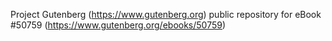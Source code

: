 Project Gutenberg (https://www.gutenberg.org) public repository for
eBook #50759 (https://www.gutenberg.org/ebooks/50759)
